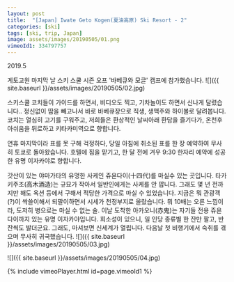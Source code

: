 ```yaml
---
layout: post
title:  "[Japan] Iwate Geto Kogen(夏油高原) Ski Resort - 2"
categories: [ski]
tags: [ski, trip, Japan]
image: assets/images/20190505/01.png
vimeoId1: 334797757
---
```


2019.5

게토고원 마지막 날 스키 스쿨 시즌 오프 '바베큐와 모글' 캠프에 참가했습니다.
![]({{ site.baseurl }}/assets/images/20190505/02.jpg)


스키스쿨 코치들이 가이드를 하면서, 비디오도 찍고, 기차놀이도 하면서 신나게 달렸습니다..
정신없이 땀을 빼고나서 바로 바베큐장으로 직생, 생맥주와 하이볼로 달려봅니다.
코치는 열심히 고기를 구워주고, 저희들은 환상적인 날씨아래 환담을 즐기다가, 온천후 아쉬움을 뒤로하고 키타카미역으로 향합니다.


연휴 마지막이라 표를 못 구해 걱정하다, 당일 아침에 취소된 표를 한 장 예약하여 무사히 토쿄로 돌아왔습니다.
호텔에 짐을 맏기고, 한 달 전에 겨우 9:30 한자리 예약에 성공한 유명 이자카야로 향합니다.

갓산이 있는 야마가타의 유명한 사케인 쥬욘다이(十四代)를 마실수 있는 곳입니다.
타카키주조(高木酒造)는 규묘가 작아서 일반인에게는 사케를 안 팝니다.
그래도 몇 년 전까지만 해도 옥션 등에서 구해서 적당한 가격으로 마실 수 있었습니다.
지금은 뭐 관광객(?)이 싹쓸이해서 되팔이하면서 시세가 천정부지로 올랐습니다.
뭐 10배는 오른 느낌이라, 도저히 병으로는 마실 수 없는 술.
이날 도착한 아카오니(赤鬼)는 자기들 전용 쥬욘다이까지 있는 유명 이자카야입니다.
희소성이 있으니, 일 인당 종류별 한 잔만 팔고, 반 잔씩도 발더군요.
그래도, 마셔보면 신세계가 열립니다.
다음날 첫 비행기에서 숙취를 겪으며 무사히 귀국했습니다.
![]({{ site.baseurl }}/assets/images/20190505/03.jpg)

![]({{ site.baseurl }}/assets/images/20190505/04.jpg)


{% include vimeoPlayer.html id=page.vimeoId1 %}
